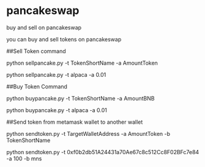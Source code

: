 # pancakeswap
buy and sell on pancakeswap

you can buy and sell tokens on pancakeswap

##Sell Token command

python sellpancake.py -t TokenShortName -a AmountToken

python sellpancake.py -t alpaca -a 0.01

##Buy Token Command

python buypancake.py -t TokenShortName -a AmountBNB

python buypancake.py -t alpaca -a 0.01

##Send token from metamask wallet to another wallet

python sendtoken.py -t TargetWalletAddress -a AmountToken -b TokenShortName

python sendtoken.py -t 0xf0b2db51A24431a70Ae67c8c512Cc8F02BFc7e84 -a 100 -b mns
